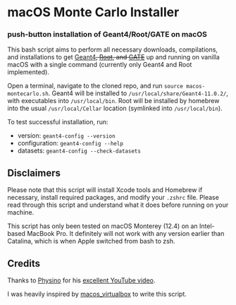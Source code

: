# macOS Monte Carlo Installer
### push-button installation of Geant4/Root/GATE on macOS

This bash script aims to perform all necessary downloads, compilations, and installations to get [Geant4](https://geant4.web.cern.ch)~~, [Root](https://root.cern.ch), and [GATE](http://www.opengatecollaboration.org)~~ up and running on vanilla macOS with a single command (currently only Geant4 and Root implemented).

Open a terminal, navigate to the cloned repo, and run `source macos-montecarlo.sh`. Geant4 will be installed to `/usr/local/share/Geant4-11.0.2/`, with executables into `/usr/local/bin`. Root will be installed by homebrew into the usual `/usr/local/Cellar` location (symlinked into `/usr/local/bin`).

To test successful installation, run:
- version: `geant4-config --version`
- configuration: `geant4-config --help`
- datasets: `geant4-config --check-datasets`

## Disclaimers

Please note that this script will install Xcode tools and Homebrew if necessary, install required packages, and modify your `.zshrc` file. Please read through this script and understand what it does before running on your machine. 

This script has only been tested on macOS Monterey (12.4) on an Intel-based MacBook Pro. It definitely will not work with any version earlier than Catalina, which is when Apple switched from bash to zsh.

## Credits

Thanks to [Physino](https://www.youtube.com/c/PhysinoXyz) for his [excellent YouTube video](https://www.youtube.com/watch?v=Qk34s9xIF_4&t=839s).

I was heavily inspired by [macos_virtualbox](https://github.com/myspaghetti/macos-virtualbox) to write this script.